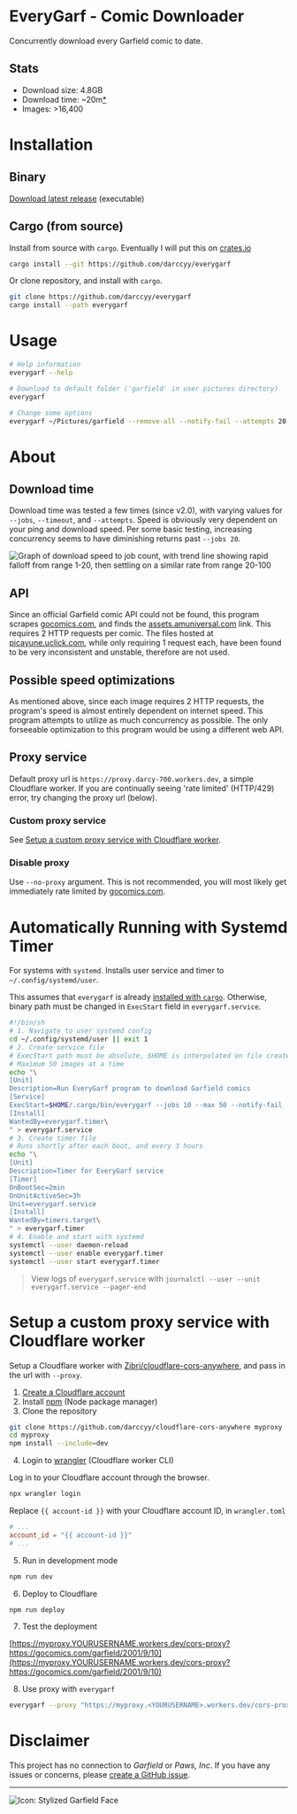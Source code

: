 # EveryGarf - Comic Downloader

Concurrently download every Garfield comic to date.

## Stats

- Download size: 4.8GB
- Download time: ~20m[*](#download-time)
- Images: >16,400

# Installation

## Binary

[Download latest release](https://github.com/darccyy/everygarf/releases/latest) (executable)

## Cargo (from source)

Install from source with `cargo`.
Eventually I will put this on [crates.io](https://crates.io)

```sh
cargo install --git https://github.com/darccyy/everygarf
```

Or clone repository, and install with `cargo`.

```sh
git clone https://github.com/darccyy/everygarf
cargo install --path everygarf
```

# Usage

```sh
# Help information
everygarf --help

# Download to default folder ('garfield' in user pictures directory)
everygarf

# Change some options
everygarf ~/Pictures/garfield --remove-all --notify-fail --attempts 20 --timeout 30 --jobs 40 --max 300
```

# About

## Download time

Download time was tested a few times (since v2.0), with varying values for `--jobs`, `--timeout`, and `--attempts`.
Speed is obviously very dependent on your ping and download speed.
Per some basic testing, increasing concurrency seems to have diminishing returns past `--jobs 20`.

![Graph of download speed to job count, with trend line showing rapid falloff from range 1-20, then settling on a similar rate from range 20-100](./image/download-speed-graph.png)

## API

Since an official Garfield comic API could not be found, this program scrapes [gocomics.com](https://www.gocomics.com/garfield/1978/6/19), and finds the [assets.amuniversal.com](https://assets.amuniversal.com/aead3a905f69012ee3c100163e41dd5b) link.
This requires 2 HTTP requests per comic.
The files hosted at [picayune.uclick.com](https://picayune.uclick.com/comics/ga/1978/ga780619.gif), while only requiring 1 request each, have been found to be very inconsistent and unstable, therefore are not used.

## Possible speed optimizations

As mentioned above, since each image requires 2 HTTP requests, the program's speed is almost entirely dependent on internet speed.
This program attempts to utilize as much concurrency as possible.
The only forseeable optimization to this program would be using a different web API.

## Proxy service

Default proxy url is `https://proxy.darcy-700.workers.dev`, a simple Cloudflare worker.
If you are continually seeing 'rate limited' (HTTP/429) error, try changing the proxy url (below).

### Custom proxy service

See [Setup a custom proxy service with Cloudflare worker](#setup-a-custom-proxy-service-with-cloudflare-worker).

### Disable proxy

Use `--no-proxy` argument.
This is not recommended, you will most likely get immediately rate limited by [gocomics.com](https://www.gocomics.com/garfield/1978/6/19).

# Automatically Running with Systemd Timer

For systems with `systemd`.
Installs user service and timer to `~/.config/systemd/user`.

This assumes that `everygarf` is already [installed with `cargo`](#cargo-from-source).
Otherwise, binary path must be changed in `ExecStart` field in `everygarf.service`.

```sh
#!/bin/sh
# 1. Navigate to user systemd config
cd ~/.config/systemd/user || exit 1
# 2. Create service file
# ExecStart path must be absolute, $HOME is interpolated on file create
# Maximum 50 images at a time
echo "\
[Unit]
Description=Run EveryGarf program to download Garfield comics
[Service]
ExecStart=$HOME/.cargo/bin/everygarf --jobs 10 --max 50 --notify-fail
[Install]
WantedBy=everygarf.timer\
" > everygarf.service
# 3. Create timer file
# Runs shortly after each boot, and every 3 hours
echo "\
[Unit]
Description=Timer for EveryGarf service
[Timer]
OnBootSec=2min
OnUnitActiveSec=3h
Unit=everygarf.service
[Install]
WantedBy=timers.target\
" > everygarf.timer
# 4. Enable and start with systemd
systemctl --user daemon-reload
systemctl --user enable everygarf.timer
systemctl --user start everygarf.timer
```

> View logs of `everygarf.service` with `journalctl --user --unit everygarf.service --pager-end`


# Setup a custom proxy service with Cloudflare worker

Setup a Cloudflare worker with [Zibri/cloudflare-cors-anywhere](https://github.com/darccyy/cloudflare-cors-anywhere), and pass in the url with `--proxy`.

1. [Create a Cloudflare account](https://dash.cloudflare.com/sign-up)
2. Install [npm](https://docs.npmjs.com/downloading-and-installing-node-js-and-npm) (Node package manager)
3. Clone the repository

```sh
git clone https://github.com/darccyy/cloudflare-cors-anywhere myproxy
cd myproxy
npm install --include=dev
```

4. Login to [wrangler](https://developers.cloudflare.com/workers/wrangler/) (Cloudflare worker CLI)

Log in to your Cloudflare account through the browser.

```sh
npx wrangler login
```

Replace `{{ account-id }}` with your Cloudflare account ID, in `wrangler.toml`

```toml
# ...
account_id = "{{ account-id }}" 
# ...
```

5. Run in development mode

```sh
npm run dev
```

6. Deploy to Cloudflare

```sh
npm run deploy
```

7. Test the deployment

[https://myproxy.YOURUSERNAME.workers.dev/cors-proxy?https://gocomics.com/garfield/2001/9/10](https://myproxy.YOURUSERNAME.workers.dev/cors-proxy?https://gocomics.com/garfield/2001/9/10)

8. Use proxy with `everygarf`

```sh
everygarf --proxy "https://myproxy.<YOURUSERNAME>.workers.dev/cors-proxy"
```

# Disclaimer

This project has no connection to *Garfield* or *Paws, Inc*. 
If you have any issues or concerns, please [create a GitHub issue](https://github.com/darccyy/everygarf/issues/new).

---

![Icon: Stylized Garfield Face](./image/icon.png)

